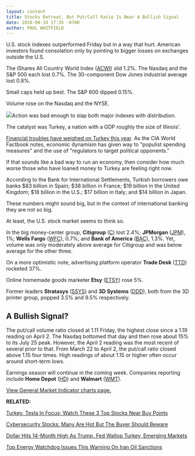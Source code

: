 ```yaml
---
layout: content
title: Stocks Retreat, But Put/Call Ratio Is Near A Bullish Signal
date: 2018-08-10 17:35 -0700
author: PAUL WHITFIELD
---
```






U.S. stock indexes outperformed Friday but in a way that hurt. American investors found consolation only by pointing to bigger losses on exchanges outside the U.S.




The iShares All Country World Index ([ACWI](https://research.investors.com/quote.aspx?symbol=ACWI)) slid 1.2%. The Nasdaq and the S&P 500 each lost 0.7%. The 30-component Dow Jones industrial average lost 0.8%.


Small caps held up best. The S&P 600 dipped 0.15%.


Volume rose on the Nasdaq and the NYSE.


![](https://www.investors.com/wp-content/uploads/2018/08/MP081018-269x300.jpg)Action was bad enough to slap both major indexes with distribution.


The catalyst was Turkey, a nation with a GDP roughly the size of Illinois'.


[Financial troubles have weighed on Turkey this year](https://www.investors.com/news/economy/dollar-hits-high-trump-fed-hurt-turkey-emerging-markets/). As the CIA World Factbook notes, economic dynamism has given way to "populist spending measures" and the use of "regulators to target political opponents."


If that sounds like a bad way to run an economy, then consider how much worse those who have loaned money to Turkey are feeling right now.


According to the Bank for International Settlements, Turkish borrowers owe banks $83 billion in Spain; $38 billion in France; $19 billion in the United Kingdom; $18 billion in the U.S.; $17 billion in Italy; and $14 billion in Japan.


These numbers might sound big, but in the context of international banking they are not so big.


At least, the U.S. stock market seems to think so.


In the big money-center group, **Citigroup** ([C](https://research.investors.com/quote.aspx?symbol=C)) lost 2.4%; **JPMorgan** ([JPM](https://research.investors.com/quote.aspx?symbol=JPM)), 1%; **Wells Fargo** ([WFC](https://research.investors.com/quote.aspx?symbol=WFC)), 0.7%; and **Bank of America** ([BAC](https://research.investors.com/quote.aspx?symbol=BAC)), 1.3%. Yet, volume was only moderately above average for Citigroup and was below average for the other three.


On a more optimistic note, advertising platform operator **Trade Desk** ([TTD](https://research.investors.com/quote.aspx?symbol=TTD)) rocketed 37%.


Online homemade goods marketer **Etsy** ([ETSY](https://research.investors.com/quote.aspx?symbol=ETSY)) rose 5%.


Former leaders **Stratasys** ([SSYS](https://research.investors.com/quote.aspx?symbol=SSYS)) and **3D Systems** ([DDD](https://research.investors.com/quote.aspx?symbol=DDD)), both from the 3D printer group, popped 3.5% and 9.5% respectively.


A Bullish Signal?
-----------------


The put/call volume ratio closed at 1.11 Friday, the highest close since a 1.19 reading on April 2. The Nasdaq bottomed that day and then rose about 15% to its July 25 peak. However, the April 2 reading was the most recent of several prior to that. From March 22 to April 2, the put/call ratio closed above 1.15 four times. High readings of about 1.15 or higher often occur around short-term lows.


Earnings season will continue in the coming week. Companies reporting include **Home Depot** ([HD](https://research.investors.com/quote.aspx?symbol=HD)) and **Walmart** ([WMT](https://research.investors.com/quote.aspx?symbol=WMT)).


[View General Market Indicator charts page.](https://www.investors.com/wp-content/uploads/2018/08/GMI_081318.pdf)


**RELATED:**


[Turkey, Tesla In Focus; Watch These 3 Top Stocks Near Buy Points](https://www.investors.com/market-trend/stock-market-today/dow-jones-futures-turkey-tesla-stock-nvidia-macys-baozun-earnings/)


[Cybersecurity Stocks: Many Are Hot But The Buyer Should Beware](https://www.investors.com/news/technology/cybersecurity-security-software-stocks-earnings/)


[Dollar Hits 14-Month High As Trump, Fed Wallop Turkey, Emerging Markets](https://www.investors.com/news/economy/dollar-hits-high-trump-fed-hurt-turkey-emerging-markets/)


[Top Energy Watchdog Issues This Warning On Iran Oil Sanctions](https://www.investors.com/news/oil-global-supply-challenged-iranian-sanctions-iea-warns/)




